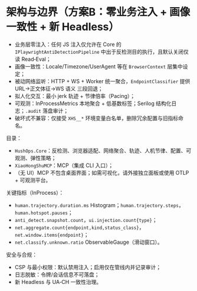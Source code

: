 # 架构与边界（方案B：零业务注入 + 画像一致性 + 新 Headless）

- 业务层零注入：任何 JS 注入仅允许在 Core 的 `IPlaywrightAntiDetectionPipeline` 中出于反检测目的执行，且默认关闭仅读 Read‑Eval；
- 画像一致性：Locale/Timezone/UserAgent 等在 `BrowserContext` 层集中设定；
- 被动网络监听：HTTP + WS + Worker 统一聚合，`EndpointClassifier` 提供 URL→正文体征→WS 语义 三段回退；
- 拟人化交互：最小 jerk 轨迹 + 节律倍率（Pacing）；
- 可观测：InProcessMetrics 本地聚合 + 低基数标签；Serilog 结构化日志；`.audit` 落盘审计；
- 破坏式不兼容：仅接受 `XHS__*` 环境变量白名单，删除冗余配置与旧指标命名。

目录：

- `HushOps.Core`：反检测、浏览器适配、网络聚合、轨迹、人机节律、配置、可观测、弹性策略；
- `XiaoHongShuMCP`：MCP（集成 CLI 入口）；
- （无 UI）MCP 不包含桌面界面；如需可视化，请外接独立面板或使用 OTLP + 可观测平台。

关键指标（InProcess）：

- `human.trajectory.duration.ms` Histogram；`human.trajectory.steps`，`human.hotspot.pauses`；
- `anti_detect.snapshot.count`，`ui.injection.count{type}`；
- `net.aggregate.count{endpoint,kind,status_class}`，`net.window.items{endpoint}`；
- `net.classify.unknown.ratio` ObservableGauge（滑动窗口）。

安全与合规：

- CSP 与最小权限：默认禁用注入；启用仅在管线内并记录审计；
- 日志脱敏：令牌/会话信息不可落盘；
- 新 Headless 与 UA‑CH 一致性治理。
